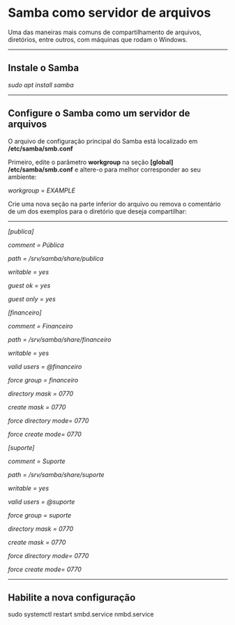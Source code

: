 # Samba como servidor de arquivos
 Uma das maneiras mais comuns de compartilhamento de arquivos, diretórios, entre outros, com máquinas que rodam o Windows.

 *******
 
 ## Instale o Samba
*sudo apt install samba*

*******

## Configure o Samba como um servidor de arquivos
O arquivo de configuração principal do Samba está localizado em **/etc/samba/smb.conf**

Primeiro, edite o parâmetro **workgroup** na seção **[global] /etc/samba/smb.conf** e altere-o para melhor corresponder ao seu ambiente:

*workgroup = EXAMPLE*

Crie uma nova seção na parte inferior do arquivo ou remova o comentário de um dos exemplos para o diretório que deseja compartilhar:

*******

*[publica]*

   *comment = Pública*

   *path = /srv/samba/share/publica*

   *writable = yes*

   *guest ok = yes*

   *guest only = yes*

*[financeiro]*

   *comment = Financeiro*

   *path = /srv/samba/share/financeiro*

   *writable = yes*

   *valid users = @financeiro*

   *force group = financeiro*

   *directory mask = 0770*

   *create mask = 0770*

   *force directory mode= 0770*

   *force create mode= 0770*

*[suporte]*

   *comment = Suporte*

   *path = /srv/samba/share/suporte*

   *writable = yes*

   *valid users = @suporte*

   *force group = suporte*

   *directory mask = 0770*

   *create mask = 0770*

   *force directory mode= 0770*

   *force create mode= 0770*

*******

## Habilite a nova configuração
sudo systemctl restart smbd.service nmbd.service

